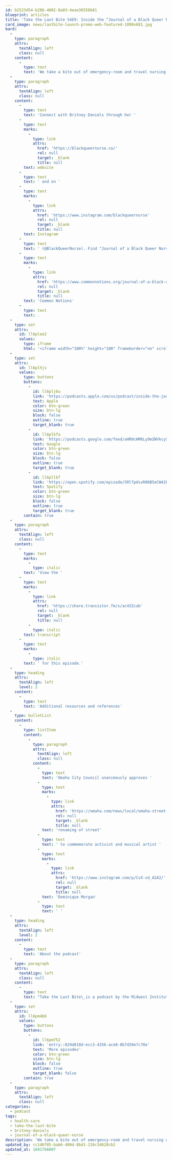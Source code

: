 ```yaml
---
id: b2523d54-b286-4002-8a03-4eae36558b81
blueprint: articles
title: 'Take the Last Bite S4E9: Inside the “Journal of a Black Queer Nurse”'
card_image: news/lastbite-launch-promo-web-featured-1090x681.jpg
bard:
  -
    type: paragraph
    attrs:
      textAlign: left
      class: null
    content:
      -
        type: text
        text: 'We take a bite out of emergency-room and travel nursing with Britney Daniels, a Black, masculine-presenting, tattooed lesbian and author of “Journal of a Black Queer Nurse”. We chat about Britney’s observations in the emergency room, the derailment that led to her career, and her high hopes for improvements to healthcare systems. '
  -
    type: paragraph
    attrs:
      textAlign: left
      class: null
    content:
      -
        type: text
        text: 'Connect with Britney Daniels through her '
      -
        type: text
        marks:
          -
            type: link
            attrs:
              href: 'https://blackqueernurse.co/'
              rel: null
              target: _blank
              title: null
        text: website
      -
        type: text
        text: ' and on '
      -
        type: text
        marks:
          -
            type: link
            attrs:
              href: 'https://www.instagram.com/blackqueernurse'
              rel: null
              target: _blank
              title: null
        text: Instagram
      -
        type: text
        text: ' (@BlackQueerNurse). Find "Journal of a Black Queer Nurse" through '
      -
        type: text
        marks:
          -
            type: link
            attrs:
              href: 'https://www.commonnotions.org/journal-of-a-black-queer-nurse'
              rel: null
              target: _blank
              title: null
        text: 'Common Notions'
      -
        type: text
        text: .
  -
    type: set
    attrs:
      id: ll6plee2
      values:
        type: iframe
        html: '<iframe width="100%" height="180" frameborder="no" scrolling="no" seamless src="https://share.transistor.fm/e/ac432cab"></iframe>'
  -
    type: set
    attrs:
      id: ll6plhjs
      values:
        type: buttons
        buttons:
          -
            id: ll6plj6u
            link: 'https://podcasts.apple.com/us/podcast/inside-the-journal-of-a-black-queer-nurse/id1582890778?i=1000623780643'
            text: Apple
            color: btn-green
            size: btn-lg
            block: false
            outline: true
            target_blank: true
          -
            id: ll6plkfa
            link: 'https://podcasts.google.com/feed/aHR0cHM6Ly9mZWVkcy50cmFuc2lzdG9yLmZtL3Rha2UtdGhlLWxhc3QtYml0ZQ/episode/ZTRlMGVhNjgtNjYwNC00YzU0LTk4ZGItOWRhZWE2MTZiYmNk?sa=X&ved=0CAUQkfYCahcKEwjo5d3N7dSAAxUAAAAAHQAAAAAQAQ'
            text: Google
            color: btn-green
            size: btn-lg
            block: false
            outline: true
            target_blank: true
          -
            id: ll6pllbf
            link: 'https://open.spotify.com/episode/5RlfpdsvR0KB5eCW42DR7e'
            text: Spotify
            color: btn-green
            size: btn-lg
            block: false
            outline: true
            target_blank: true
        contain: true
  -
    type: paragraph
    attrs:
      textAlign: left
      class: null
    content:
      -
        type: text
        marks:
          -
            type: italic
        text: 'View the '
      -
        type: text
        marks:
          -
            type: link
            attrs:
              href: 'https://share.transistor.fm/s/ac432cab'
              rel: null
              target: _blank
              title: null
          -
            type: italic
        text: transcript
      -
        type: text
        marks:
          -
            type: italic
        text: ' for this episode.'
  -
    type: heading
    attrs:
      textAlign: left
      level: 2
    content:
      -
        type: text
        text: 'Additional resources and references'
  -
    type: bulletList
    content:
      -
        type: listItem
        content:
          -
            type: paragraph
            attrs:
              textAlign: left
              class: null
            content:
              -
                type: text
                text: 'Omaha City Council unanimously approves '
              -
                type: text
                marks:
                  -
                    type: link
                    attrs:
                      href: 'https://omaha.com/news/local/omaha-street-renamed-to-honor-lgbtq-advocate/article_84b8f5b0-2fc0-11ee-a8c1-c785bbd9f472.html'
                      rel: null
                      target: _blank
                      title: null
                text: 'renaming of street'
              -
                type: text
                text: ' to commemorate activist and musical artist '
              -
                type: text
                marks:
                  -
                    type: link
                    attrs:
                      href: 'https://www.instagram.com/p/CvX-vd_A2A2/'
                      rel: null
                      target: _blank
                      title: null
                text: 'Dominique Morgan'
              -
                type: text
                text: ' '
  -
    type: heading
    attrs:
      textAlign: left
      level: 2
    content:
      -
        type: text
        text: 'About the podcast'
  -
    type: paragraph
    attrs:
      textAlign: left
      class: null
    content:
      -
        type: text
        text: "Take the Last Bite\_is a podcast by the Midwest Institute for Sexuality and Gender Diversity. It's a direct counter to the Midwest Nice mentality— highlighting advocacy and activism by queer/trans communities in the Midwest region. Through each episode, we're aiming to unearth the often disregarded and unacknowledged contributions of queer and trans folks to social change through interviews, casual conversations and reflections on Midwest queer time, space, and place."
  -
    type: set
    attrs:
      id: ll6pm4b6
      values:
        type: buttons
        buttons:
          -
            id: ll6pm752
            link: 'entry::029d818d-ecc3-4356-ace8-0b7d39e7c70a'
            text: 'More episodes'
            color: btn-green
            size: btn-lg
            block: false
            outline: true
            target_blank: false
        contain: true
  -
    type: paragraph
    attrs:
      textAlign: left
      class: null
categories:
  - podcast
tags:
  - health-care
  - take-the-last-bite
  - britney-daniels
  - journal-of-a-black-queer-nurse
description: 'We take a bite out of emergency-room and travel nursing with Britney Daniels, a Black, masculine-presenting, tattooed lesbian and author of “Journal of a Black Queer Nurse”. We chat about Britney’s observations in the emergency room, the derailment that led to her career, and her high hopes for improvements to healthcare systems.'
updated_by: cc1d6f85-bab6-480d-8bd1-226c3d628cb2
updated_at: 1691766007
---
```

